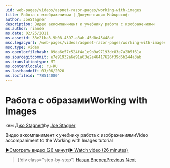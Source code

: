 ```yaml
---
uid: web-pages/videos/aspnet-razor-pages/working-with-images
title: Работа с изображениями | Документация Майкрософт
author: JoeStagner
description: Видео аккомпанимент к учебнику работа с изображениями
ms.author: riande
ms.date: 02/25/2011
ms.assetid: 38e21ba3-9b08-4397-a8ab-45d0e45448af
msc.legacyurl: /web-pages/videos/aspnet-razor-pages/working-with-images
msc.type: video
ms.openlocfilehash: 09da6e57c524f4a1e9b9a97193dc83e7a2b5f61a
ms.sourcegitcommit: e7e91932a6e91a63e2e46417626f39d6b244a3ab
ms.translationtype: MT
ms.contentlocale: ru-RU
ms.lasthandoff: 03/06/2020
ms.locfileid: "78514080"
---
```

# <a name="working-with-images"></a><span data-ttu-id="498d9-103">Работа с образами</span><span class="sxs-lookup"><span data-stu-id="498d9-103">Working with Images</span></span>

<span data-ttu-id="498d9-104">кем [Джо Stagner)](https://github.com/JoeStagner)</span><span class="sxs-lookup"><span data-stu-id="498d9-104">by [Joe Stagner](https://github.com/JoeStagner)</span></span>

<span data-ttu-id="498d9-105">Видео аккомпанимент к учебнику работа с изображениями</span><span class="sxs-lookup"><span data-stu-id="498d9-105">Video accompaniment to the Working with Images tutorial</span></span>

[<span data-ttu-id="498d9-106">&#9654;Смотреть видео (26 минут)</span><span class="sxs-lookup"><span data-stu-id="498d9-106">&#9654; Watch video (26 minutes)</span></span>](https://channel9.msdn.com/Blogs/ASP-NET-Site-Videos/working-with-images)

> [!div class="step-by-step"]
> <span data-ttu-id="498d9-107">[Назад](working-with-files.md)
> [Вперед](working-with-video.md)</span><span class="sxs-lookup"><span data-stu-id="498d9-107">[Previous](working-with-files.md)
[Next](working-with-video.md)</span></span>
